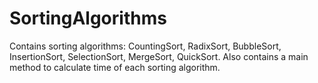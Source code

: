 SortingAlgorithms
=================

Contains sorting algorithms: CountingSort, RadixSort, BubbleSort, InsertionSort, SelectionSort, MergeSort, QuickSort. Also contains a main method to calculate time of each sorting algorithm. 
